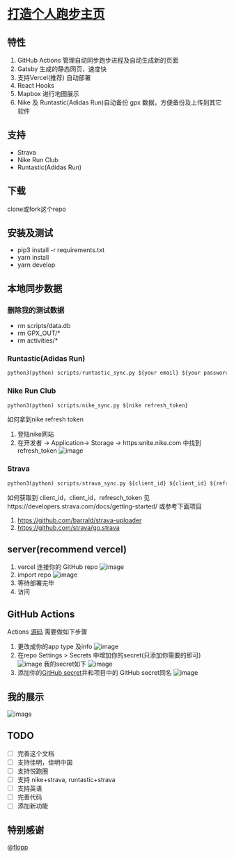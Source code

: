 # [打造个人跑步主页](https://yihong.run/running)

## 特性

1. GitHub Actions 管理自动同步跑步进程及自动生成新的页面
2. Gatsby 生成的静态网页，速度快
3. 支持Vercel(推荐) 自动部署
4. React Hooks
5. Mapbox 进行地图展示
6. Nike 及 Runtastic(Adidas Run)自动备份 gpx 数据，方便备份及上传到其它软件

## 支持

- Strava
- Nike Run Club
- Runtastic(Adidas Run)

## 下载
clone或fork这个repo

## 安装及测试

- pip3 install -r requirements.txt
- yarn install
- yarn develop

## 本地同步数据

### 删除我的测试数据

- rm scripts/data.db
- rm GPX_OUT/*
- rm activities/*

### Runtastic(Adidas Run)
```python
python3(python) scripts/runtastic_sync.py ${your email} ${your password}
```
### Nike Run Club
```python
python3(python) scripts/nike_sync.py ${nike refresh_token}
```
如何拿到nike refresh token
1. 登陆nike网站
2. 在开发者 -> Application-> Storage -> https:unite.nike.com 中找到refresh_token
![image](https://user-images.githubusercontent.com/15976103/94448123-23812b00-01dd-11eb-8143-4b0839c31d90.png)

### Strava
```python
python3(python) scripts/strava_sync.py ${client_id} ${client_id} ${refresch_token}
```
 如何获取到 client_id，client_id，refresch_token 见https://developers.strava.com/docs/getting-started/
 或参考下面项目
 1. https://github.com/barrald/strava-uploader
 2. https://github.com/strava/go.strava
 
## server(recommend vercel)

1. vercel 连接你的 GitHub repo
![image](https://user-images.githubusercontent.com/15976103/94452465-2599b880-01e2-11eb-9538-582f0f46c421.png)
2. import repo
![image](https://user-images.githubusercontent.com/15976103/94452556-3f3b0000-01e2-11eb-97a2-3789c2d60766.png)
2. 等待部署完毕
3. 访问

## GitHub Actions 
Actions [源码](https://github.com/yihong0618/running_page/blob/master/.github/workflows/run_data_sync.yml)
需要做如下步骤
1. 更改成你的app type 及info
![image](https://user-images.githubusercontent.com/15976103/94450124-73f98800-01df-11eb-9b3c-ac1a6224f46f.png)
2. 在repo Settings > Secrets 中增加你的secret(只添加你需要的即可)
![image](https://user-images.githubusercontent.com/15976103/94450295-aacf9e00-01df-11eb-80b7-a92b9cd1461e.png)
我的secret如下
![image](https://user-images.githubusercontent.com/15976103/94451037-8922e680-01e0-11eb-9bb9-729f0eadcdb7.png)
3. 添加你的[GitHub secret](https://github.com/settings/tokens)并和项目中的 GitHub secret同名
![image](https://user-images.githubusercontent.com/15976103/94450721-2f222100-01e0-11eb-94a7-ef1f06fc0a59.png)

## 我的展示
![image](https://user-images.githubusercontent.com/15976103/87566339-775b9800-c6f5-11ea-803f-6c2f69801ee4.png)

## TODO

- [ ] 完善这个文档
- [ ] 支持佳明，佳明中国
- [ ] 支持悦跑圈
- [ ] 支持 nike+strava, runtastic+strava
- [ ] 支持英语
- [ ] 完善代码
- [ ] 添加新功能

## 特别感谢

@[flopp](https://github.com/flopp)
